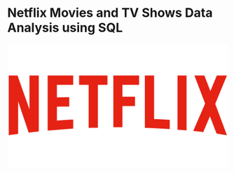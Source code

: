 # Netflix Movies and TV Shows Data Analysis using SQL

![Netflix_logo](https://github.com/yash-18-code/Netflix_sql_project/blob/main/logo.png)
